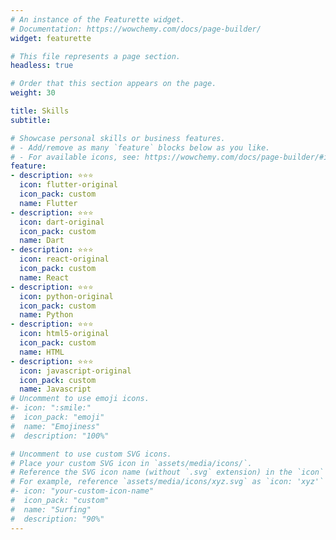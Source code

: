 ```yaml
---
# An instance of the Featurette widget.
# Documentation: https://wowchemy.com/docs/page-builder/
widget: featurette

# This file represents a page section.
headless: true

# Order that this section appears on the page.
weight: 30

title: Skills
subtitle:

# Showcase personal skills or business features.
# - Add/remove as many `feature` blocks below as you like.
# - For available icons, see: https://wowchemy.com/docs/page-builder/#icons
feature:
- description: ⭐️⭐️⭐️
  icon: flutter-original
  icon_pack: custom
  name: Flutter
- description: ⭐️⭐️⭐️
  icon: dart-original
  icon_pack: custom
  name: Dart
- description: ⭐️⭐️⭐️
  icon: react-original
  icon_pack: custom
  name: React
- description: ⭐️⭐️⭐️
  icon: python-original
  icon_pack: custom
  name: Python
- description: ⭐️⭐️⭐️
  icon: html5-original
  icon_pack: custom
  name: HTML
- description: ⭐️⭐️⭐️
  icon: javascript-original
  icon_pack: custom
  name: Javascript
# Uncomment to use emoji icons.
#- icon: ":smile:"
#  icon_pack: "emoji"
#  name: "Emojiness"
#  description: "100%"  

# Uncomment to use custom SVG icons.
# Place your custom SVG icon in `assets/media/icons/`.
# Reference the SVG icon name (without `.svg` extension) in the `icon` field.
# For example, reference `assets/media/icons/xyz.svg` as `icon: 'xyz'`
#- icon: "your-custom-icon-name"
#  icon_pack: "custom"
#  name: "Surfing"
#  description: "90%"
---
```

